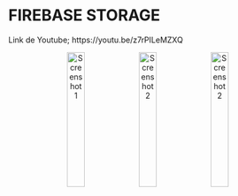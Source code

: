 

<h1>FIREBASE STORAGE </h1>
Link de Youtube; https://youtu.be/z7rPILeMZXQ
<p align="center">
    <!-- Primera imagen al 50% -->
    <img src="https://github.com/user-attachments/assets/78817e49-13d4-462b-bf3a-7ddc9fa8f363" alt="Screenshot 1" width="25%">
    <img src="https://github.com/user-attachments/assets/72aede02-9667-4807-881a-c22bb1d86d3e" alt="Screenshot 2" width="25%">
    <img src="https://github.com/user-attachments/assets/9ca78e17-bbcf-4150-870b-9d862de458db" alt="Screenshot 2" width="25%">
    
</p>
